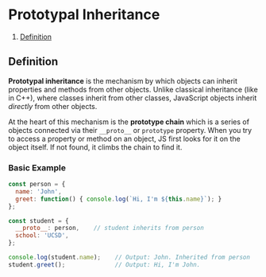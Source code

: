 # Prototypal Inheritance

1. [Definition](#definition)

## Definition
**Prototypal inheritance** is the mechanism by which objects can inherit properties and methods
from other objects. Unlike classical inheritance (like in C++), where classes inherit from other classes, 
JavaScript objects inherit _directly_ from other objects.

At the heart of this mechanism is the **prototype chain** which is a series of objects
connected via their `__proto__` or `prototype` property. When you try to access a property
or method on an object, JS first looks for it on the object itself. If not found, it climbs
the chain to find it.

### Basic Example
```js
const person = {
  name: 'John',
  greet: function() { console.log(`Hi, I'm ${this.name}`); }
};

const student = {
  __proto__: person,    // student inherits from person
  school: 'UCSD',
};

console.log(student.name);    // Output: John. Inherited from person
student.greet();              // Output: Hi, I'm John.
```
